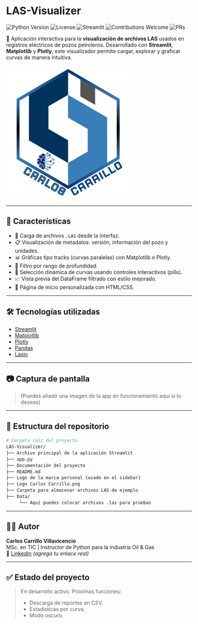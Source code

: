 # LAS-Visualizer

![Python Version](https://img.shields.io/badge/Python-3.8%2B-blue)
![License](https://img.shields.io/badge/License-MIT-green)
![Streamlit](https://img.shields.io/badge/Framework-Streamlit-red)
![Contributions Welcome](https://img.shields.io/badge/Contributions-Welcome-brightgreen)
![PRs](https://img.shields.io/badge/PRs-Welcome-orange)

🚀 Aplicación interactiva para la **visualización de archivos LAS** usados en registros eléctricos de pozos petroleros. Desarrollado con **Streamlit**, **Matplotlib** y **Plotly**, este visualizador permite cargar, explorar y graficar curvas de manera intuitiva.

![Logo](Logo%20Carlos%20Carrillo.png)

---

## 📌 Características

- 📂 Carga de archivos `.LAS` desde la interfaz.
- 📋 Visualización de metadatos: versión, información del pozo y unidades.
- 📊 Gráficas tipo tracks (curvas paralelas) con Matplotlib o Plotly.
- 🧮 Filtro por rango de profundidad.
- 🎯 Selección dinámica de curvas usando controles interactivos (pills).
- 📈 Vista previa del DataFrame filtrado con estilo mejorado.
- 🎨 Página de inicio personalizada con HTML/CSS.

---

## 🛠️ Tecnologías utilizadas

- [Streamlit](https://streamlit.io/)
- [Matplotlib](https://matplotlib.org/)
- [Plotly](https://plotly.com/)
- [Pandas](https://pandas.pydata.org/)
- [Lasio](https://lasio.readthedocs.io/)

---

## 📷 Captura de pantalla

> (Puedes añadir una imagen de la app en funcionamiento aquí si lo deseas)

---

## 📁 Estructura del repositorio

```bash
# Carpeta raíz del proyecto
LAS-Visualizer/
├── Archivo principal de la aplicación Streamlit
├── app.py                     
├── Documentación del proyecto
├── README.md                 
├── Logo de la marca personal (usado en el sidebar)
├── Logo Carlos Carrillo.png  
├── Carpeta para almacenar archivos LAS de ejemplo
├── Data/
     └── Aquí puedes colocar archivos .las para pruebas
```

---

## 🧑‍💻 Autor

**Carlos Carrillo Villavicencio**  
MSc. en TIC | Instructor de Python para la industria Oil & Gas  
🔗 [LinkedIn](https://www.linkedin.com/in/carlos-carrillo-villavicencio) *(agrega tu enlace real)*  

---

## ✅ Estado del proyecto

> En desarrollo activo. Próximas funciones:
> - Descarga de reportes en CSV.
> - Estadísticas por curva.
> - Modo oscuro.
